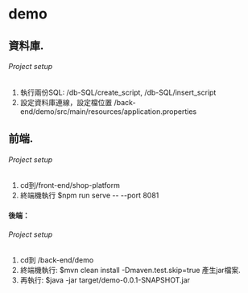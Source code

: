 # demo
## 資料庫. 
###### Project setup 
1. 執行兩份SQL: /db-SQL/create_script, /db-SQL/insert_script  
2. 設定資料庫連線，設定檔位置 /back-end/demo/src/main/resources/application.properties  
## 前端.  
###### Project setup  
1. cd到/front-end/shop-platform  
2. 終端機執行 $npm run serve -- --port 8081  
#### 後端：
###### Project setup  
1. cd到 /back-end/demo  
2. 終端機執行: $mvn clean install -Dmaven.test.skip=true 產生jar檔案. 
3. 再執行: $java -jar  target/demo-0.0.1-SNAPSHOT.jar 



